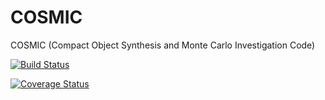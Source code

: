 # COSMIC
COSMIC (Compact Object Synthesis and Monte Carlo Investigation Code) 

[![Build Status](https://travis-ci.org/katiebreivik/COSMIC.svg?branch=develop)](https://travis-ci.org/katiebreivik/COSMIC)

[![Coverage Status](https://coveralls.io/repos/github/katiebreivik/COSMIC/badge.svg?branch=test_dev)](https://coveralls.io/github/katiebreivik/COSMIC?branch=test_dev)
